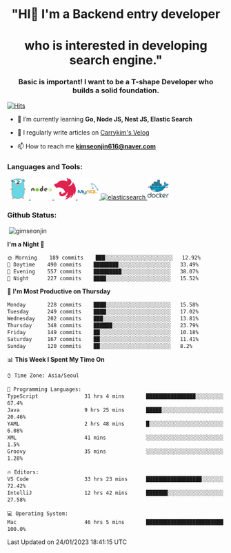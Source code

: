 <h1 align="center">"HI👋 I'm a Backend entry developer </h1>
<h1 align="center"> who is interested in developing search engine."</h1>
<h3 align="center">Basic is important! I want to be a T-shape Developer who builds a solid foundation.</h3>

[![Hits](https://hits.seeyoufarm.com/api/count/incr/badge.svg?url=https%3A%2F%2Fgithub.com%2Fgimseonjin&count_bg=%2318BFE5&title_bg=%23555555&icon=ko-fi.svg&icon_color=%23E7E7E7&title=hits&edge_flat=false)](https://hits.seeyoufarm.com)

- 🌱 I’m currently learning **Go, Node JS, Nest JS, Elastic Search**

- 📝 I regularly write articles on [Carrykim's Velog](https://velog.io/@carrykim)

- 📫 How to reach me **kimseonjin616@naver.com**


<h3 align="left">Languages and Tools:</h3>
<p align="left"> 
<a href="https://golang.org" target="_blank" rel="noreferrer"> <img src="https://raw.githubusercontent.com/devicons/devicon/master/icons/go/go-original.svg" alt="go" width="10%" height="10%"/> </a>
<a href="https://nodejs.org" target="_blank" rel="noreferrer"> <img src="https://raw.githubusercontent.com/devicons/devicon/master/icons/nodejs/nodejs-original-wordmark.svg" alt="nodejs" width="10%" height="10%"/> </a> <a></a>
<a href="https://nestjs.com/" target="_blank" rel="noreferrer"> <img src="https://raw.githubusercontent.com/devicons/devicon/master/icons/nestjs/nestjs-plain.svg" alt="nestjs" width="10%" height="10%"/> </a> 
<a href="https://www.mysql.com/" target="_blank" rel="noreferrer"> <img src="https://raw.githubusercontent.com/devicons/devicon/master/icons/mysql/mysql-original-wordmark.svg" alt="mysql" width="10%" height="10%"/>  </a>
 <a href="https://www.elastic.co" target="_blank" rel="noreferrer"> <img src="https://www.vectorlogo.zone/logos/elastic/elastic-icon.svg" alt="elasticsearch" width="10%" height="10%"/> </a> 
 <a href="https://www.docker.com/" target="_blank" rel="noreferrer"> <img src="https://raw.githubusercontent.com/devicons/devicon/master/icons/docker/docker-original-wordmark.svg" alt="docker" width="10%" height="10%"/> </a>
</p>


<h3 align="left">Github Status:</h3>
<p align="left">
 <p>&nbsp;<img align="center" src="https://github-readme-stats.vercel.app/api?username=gimseonjin&show_icons=true&locale=en" alt="gimseonjin" /></p>
</p>


<!--START_SECTION:waka-->
**I'm a Night 🦉** 

```text
🌞 Morning    189 commits    ███░░░░░░░░░░░░░░░░░░░░░░   12.92% 
🌆 Daytime    490 commits    ████████░░░░░░░░░░░░░░░░░   33.49% 
🌃 Evening    557 commits    █████████░░░░░░░░░░░░░░░░   38.07% 
🌙 Night      227 commits    ████░░░░░░░░░░░░░░░░░░░░░   15.52%

```
📅 **I'm Most Productive on Thursday** 

```text
Monday       228 commits    ████░░░░░░░░░░░░░░░░░░░░░   15.58% 
Tuesday      249 commits    ████░░░░░░░░░░░░░░░░░░░░░   17.02% 
Wednesday    202 commits    ███░░░░░░░░░░░░░░░░░░░░░░   13.81% 
Thursday     348 commits    ██████░░░░░░░░░░░░░░░░░░░   23.79% 
Friday       149 commits    ██░░░░░░░░░░░░░░░░░░░░░░░   10.18% 
Saturday     167 commits    ██░░░░░░░░░░░░░░░░░░░░░░░   11.41% 
Sunday       120 commits    ██░░░░░░░░░░░░░░░░░░░░░░░   8.2%

```


📊 **This Week I Spent My Time On** 

```text
⌚︎ Time Zone: Asia/Seoul

💬 Programming Languages: 
TypeScript               31 hrs 4 mins       ████████████████░░░░░░░░░   67.4% 
Java                     9 hrs 25 mins       █████░░░░░░░░░░░░░░░░░░░░   20.46% 
YAML                     2 hrs 48 mins       █░░░░░░░░░░░░░░░░░░░░░░░░   6.08% 
XML                      41 mins             ░░░░░░░░░░░░░░░░░░░░░░░░░   1.5% 
Groovy                   35 mins             ░░░░░░░░░░░░░░░░░░░░░░░░░   1.28%

🔥 Editors: 
VS Code                  33 hrs 23 mins      ██████████████████░░░░░░░   72.42% 
IntelliJ                 12 hrs 42 mins      ███████░░░░░░░░░░░░░░░░░░   27.58%

💻 Operating System: 
Mac                      46 hrs 5 mins       █████████████████████████   100.0%

```


 Last Updated on 24/01/2023 18:41:15 UTC
<!--END_SECTION:waka-->
